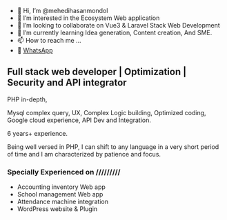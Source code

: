 - 👋 Hi, I’m @mehedihasanmondol
- 👀 I’m interested in the Ecosystem Web application
- 💞️ I’m looking to collaborate on Vue3 & Laravel Stack Web Development
- 🌱 I’m currently learning Idea generation, Content creation, And SME.
- 📫 How to reach me ...
- 💬 [WhatsApp](https://api.whatsapp.com/send?phone=8801912336505)

## Full stack web developer | Optimization | Security and API integrator

PHP in-depth,

Mysql complex query, UX, Complex Logic building, Optimized coding, Google cloud experience, API Dev and Integration.

6 years+ experience.

Being well versed in PHP, I can shift to any language in a very short period of time and I am characterized by patience and focus.

### Specially Experienced on /////////
- Accounting inventory Web app
- School management Web app
- Attendance machine integration
- WordPress website & Plugin
<!---
mehedihasanmondol/mehedihasanmondol is a ✨ special ✨ repository because its `README.md` (this file) appears on your GitHub profile.
You can click the Preview link to take a look at your changes.
--->
